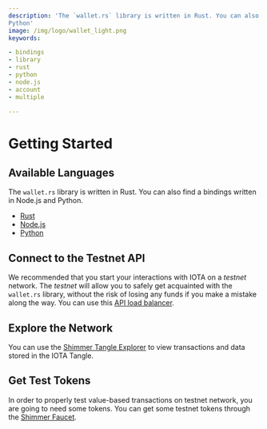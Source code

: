 ```yaml
---
description: 'The `wallet.rs` library is written in Rust. You can also find bindings written in Node.js and
Python'
image: /img/logo/wallet_light.png
keywords:

- bindings
- library
- rust
- python
- node.js
- account
- multiple

---
```


# Getting Started

## Available Languages

The `wallet.rs` library is written in Rust. You can also find a bindings written in Node.js and Python.

- [Rust](rust.md)
- [Node.js](nodejs.md)
- [Python](python.md)

## Connect to the Testnet API

We recommended that you start your interactions with IOTA on a _testnet_ network. The _testnet_ will allow you to safely
get acquainted with the `wallet.rs` library, without the risk of losing any funds if you make a mistake along the way.
You can use this [API load balancer](https://api.testnet.shimmer.network).

## Explore the Network

You can use the [Shimmer Tangle Explorer](https://explorer.shimmer.network/) to view transactions and data stored in
the IOTA Tangle.

## Get Test Tokens

In order to properly test value-based transactions on testnet network, you are going to need some tokens. You can get
some testnet tokens through the [Shimmer Faucet](https://faucet.testnet.shimmer.network).
